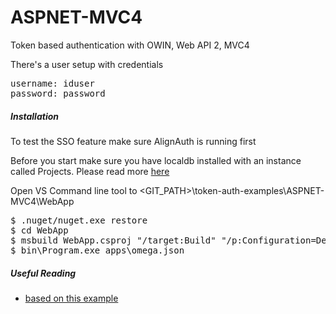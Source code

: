 ﻿ASPNET-MVC4
===


Token based authentication with OWIN, Web API 2, MVC4

There's a user setup with credentials
<pre>
username: iduser
password: password
</pre>


##### Installation

To test the SSO feature make sure AlignAuth is running first

Before you start make sure you have localdb installed with an instance called Projects.  Please read more <a href="http://www.mssqltips.com/sqlservertip/2694/getting-started-with-sql-server-2012-express-localdb/" target="_blank">here</a>

Open VS Command line tool to &lt;GIT_PATH&gt;\token-auth-examples\ASPNET-MVC4\WebApp

<pre>
$ .nuget/nuget.exe restore
$ cd WebApp
$ msbuild WebApp.csproj "/target:Build" "/p:Configuration=Debug;Platform=AnyCPU"
$ bin\Program.exe apps\omega.json
</pre>

##### Useful Reading

* <a href="http://bitoftech.net/2014/06/01/token-based-authentication-asp-net-web-api-2-owin-asp-net-identity/" target="_blank">based on this example</a>
